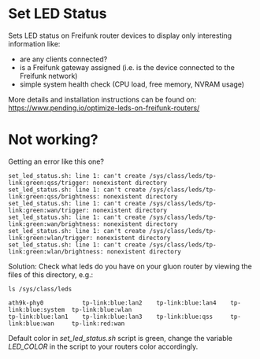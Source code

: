 # Set LED Status

Sets LED status on Freifunk router devices to display
only interesting information like:

  - are any clients connected?
  - is a Freifunk gateway assigned (i.e. is the device connected to the Freifunk network)
  - simple system health check (CPU load, free memory, NVRAM usage)

More details and installation instructions can be found on:
https://www.pending.io/optimize-leds-on-freifunk-routers/

# Not working?
Getting an error like this one?
```
set_led_status.sh: line 1: can't create /sys/class/leds/tp-link:green:qss/trigger: nonexistent directory
set_led_status.sh: line 1: can't create /sys/class/leds/tp-link:green:qss/brightness: nonexistent directory
set_led_status.sh: line 1: can't create /sys/class/leds/tp-link:green:wan/trigger: nonexistent directory
set_led_status.sh: line 1: can't create /sys/class/leds/tp-link:green:wan/brightness: nonexistent directory
set_led_status.sh: line 1: can't create /sys/class/leds/tp-link:green:wlan/trigger: nonexistent directory
set_led_status.sh: line 1: can't create /sys/class/leds/tp-link:green:wlan/brightness: nonexistent directory
```

Solution: Check what leds do you have on your gluon router by viewing the files of this directory, e.g.:
```
ls /sys/class/leds

ath9k-phy0           tp-link:blue:lan2    tp-link:blue:lan4    tp-link:blue:system  tp-link:blue:wlan
tp-link:blue:lan1    tp-link:blue:lan3    tp-link:blue:qss     tp-link:blue:wan     tp-link:red:wan
```

Default color in *set_led_status.sh* script is green, change the variable *LED_COLOR* in the script to your routers color accordingly. 